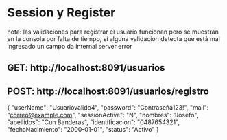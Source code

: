 # Session y Register
nota: las validaciones para registrar el usuario funcionan pero se muestran en la consola por falta de tiempo, si alguna validacion detecta que está mal ingresado un campo da internal server error

## GET: http://localhost:8091/usuarios

## POST: http://localhost:8091/usuarios/registro
  {
  "userName": "Usuariovalido4",
  "password": "Contraseña123!",
  "mail": "correo@example.com",
  "sessionActive": "N",
  "nombres": "Josefo",
  "apellidos": "Cun Banderas",
  "identificacion": "0487654321",
  "fechaNacimiento": "2000-01-01",
  "status": "Activo"
}
